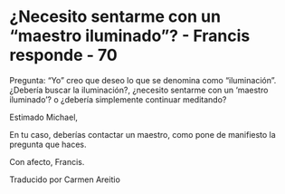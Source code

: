 # ¿Necesito sentarme con un “maestro iluminado”? - Francis responde - 70

Pregunta: “Yo” creo que deseo lo que se denomina como “iluminación”. ¿Debería buscar la iluminación?, ¿necesito sentarme con un ‘maestro iluminado’? o ¿debería simplemente continuar meditando? 

Estimado Michael,

En tu caso, deberías contactar un maestro, como pone de manifiesto la pregunta que haces.

Con afecto, Francis.

Traducido por Carmen Areitio

